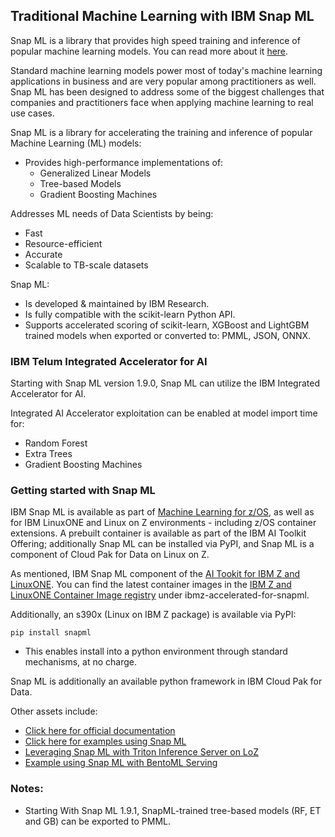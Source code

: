## Traditional Machine Learning with IBM Snap ML

Snap ML is a library that provides high speed training and inference of popular machine learning models. You can read more about it [here](https://www.zurich.ibm.com/snapml/).

Standard machine learning models power most of today's machine learning applications in business and are very popular among practitioners as well. Snap ML has been designed to address some of the biggest challenges that companies and practitioners face when applying machine learning to real use cases.

Snap ML is a library for accelerating the training and inference of popular Machine Learning (ML) models:

- Provides high-performance implementations of:
  - Generalized Linear Models
  - Tree-based Models
  - Gradient Boosting Machines

Addresses ML needs of Data Scientists by being:

- Fast
- Resource-efficient
- Accurate
- Scalable to TB-scale datasets

Snap ML:

- Is developed & maintained by IBM Research. 
- Is fully compatible with the scikit-learn Python API.
- Supports accelerated scoring of scikit-learn, XGBoost and LightGBM trained models when exported or converted to: PMML, JSON, ONNX.

### IBM Telum Integrated Accelerator for AI ###

Starting with Snap ML version 1.9.0, Snap ML can utilize the IBM Integrated Accelerator for AI. 

Integrated AI Accelerator exploitation can be enabled at model import time for:

- Random Forest
- Extra Trees
- Gradient Boosting Machines


### Getting started with Snap ML ###

IBM Snap ML is available as part of [Machine Learning for z/OS](https://www.ibm.com/products/machine-learning-for-zos), as well as for IBM LinuxONE and Linux on Z environments - including z/OS container extensions. A prebuilt container is available as part of the IBM AI Toolkit Offering; additionally Snap ML can be installed via PyPI, and Snap ML is a component of Cloud Pak for Data on Linux on Z.

As mentioned, IBM Snap ML component of the [AI Tookit for IBM Z and LinuxONE](aitoolkitloz.md). You can find the latest container images in the [IBM Z and LinuxONE Container Image registry](https://ibm.github.io/ibm-z-oss-hub/main/main.html) under ibmz-accelerated-for-snapml. 

Additionally, an s390x (Linux on IBM Z package) is available via PyPI:
```
pip install snapml 
```
- This enables install into a python environment through standard mechanisms, at no charge. 

Snap ML is additionally an available python framework in IBM Cloud Pak for Data.  

Other assets include: 

- [Click here for official documentation](https://snapml.readthedocs.io/en/latest/)
- [Click here for examples using Snap ML](https://github.com/IBM/snapml-examples)
- [Leveraging Snap ML with Triton Inference Server on LoZ](https://github.com/IBM/ai-on-z-triton-is-examples)
- [Example using Snap ML with BentoML Serving](https://github.com/IBM/snapml-examples/tree/main/examples/inference/random_forest/bentoml)

### Notes: ###

- Starting With Snap ML 1.9.1, SnapML-trained tree-based models (RF, ET and GB) can be exported to PMML.
